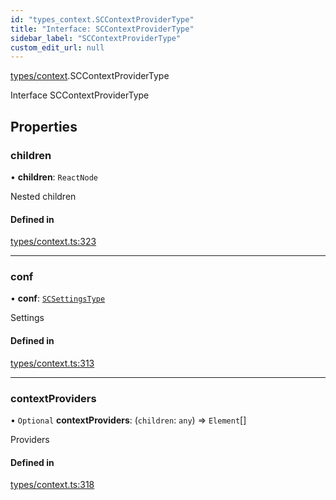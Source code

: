 ```yaml
---
id: "types_context.SCContextProviderType"
title: "Interface: SCContextProviderType"
sidebar_label: "SCContextProviderType"
custom_edit_url: null
---
```


[types/context](../modules/types_context.md).SCContextProviderType

Interface SCContextProviderType

## Properties

### children

• **children**: `ReactNode`

Nested children

#### Defined in

[types/context.ts:323](https://github.com/selfcommunity/community-ui/blob/cab08cf/packages/sc-core/src/types/context.ts#L323)

___

### conf

• **conf**: [`SCSettingsType`](types_context.SCSettingsType.md)

Settings

#### Defined in

[types/context.ts:313](https://github.com/selfcommunity/community-ui/blob/cab08cf/packages/sc-core/src/types/context.ts#L313)

___

### contextProviders

• `Optional` **contextProviders**: (`children`: `any`) => `Element`[]

Providers

#### Defined in

[types/context.ts:318](https://github.com/selfcommunity/community-ui/blob/cab08cf/packages/sc-core/src/types/context.ts#L318)
